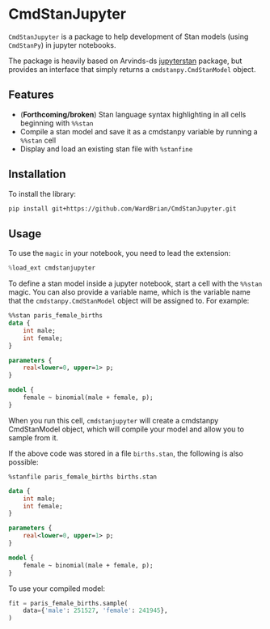 # CmdStanJupyter

`CmdStanJupyter` is a package to help development of Stan models (using `CmdStanPy`)
in jupyter notebooks.

The package is heavily based on Arvinds-ds
[jupyterstan](https://github.com/janfreyberg/jupyterstan) package, but provides an
interface that simply returns a `cmdstanpy.CmdStanModel` object.


## Features

- (**Forthcoming/broken**) Stan language syntax highlighting in all cells beginning with `%%stan`
- Compile a stan model and save it as a cmdstanpy variable by running a `%%stan` cell
- Display and load an existing stan file with `%stanfine`


## Installation

To install the library:

```bash
pip install git+https://github.com/WardBrian/CmdStanJupyter.git
```

## Usage

To use the `magic` in your notebook, you need to lead the extension:

```python
%load_ext cmdstanjupyter
```

To define a stan model inside a jupyter notebook, start a cell with the `%%stan`
magic. You can also provide a variable name, which is the variable name that
the `cmdstanpy.CmdStanModel` object will be assigned to. For example:

```stan
%%stan paris_female_births
data {
    int male;
    int female;
}

parameters {
    real<lower=0, upper=1> p;
}

model {
    female ~ binomial(male + female, p);
}
```

When you run this cell, `cmdstanjupyter` will create a cmdstanpy CmdStanModel object, 
which will compile your model and allow you to sample from it. 


If the above code was stored in a file `births.stan`, the following is also possible:

```
%stanfile paris_female_births births.stan
```

```stan
data {
    int male;
    int female;
}

parameters {
    real<lower=0, upper=1> p;
}

model {
    female ~ binomial(male + female, p);
}
```


To use your compiled model:

```python
fit = paris_female_births.sample(
    data={'male': 251527, 'female': 241945},
)
```

